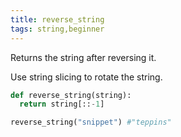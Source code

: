 ```yaml
---
title: reverse_string
tags: string,beginner
---
```


Returns the string after reversing it.

Use string slicing to rotate the string.

```py
def reverse_string(string):
  return string[::-1]
```

```py
reverse_string("snippet") #"teppins" 
```
